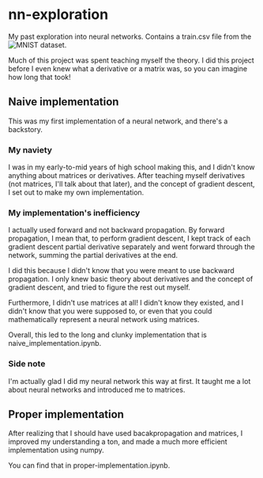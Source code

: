 # nn-exploration
My past exploration into neural networks. Contains a train.csv file from the ![MNIST dataset](https://en.wikipedia.org/wiki/MNIST_database).

Much of this project was spent teaching myself the theory. I did this project before I even knew what a derivative or a matrix was, so you can imagine how long that took!

## Naive implementation
This was my first implementation of a neural network, and there's a backstory.

### My naviety
I was in my early-to-mid years of high school making this, and I didn't know anything about
matrices or derivatives. After teaching myself derivatives (not matrices, I'll talk about that later),
and the concept of gradient descent, I set out to make my own implementation.

### My implementation's inefficiency
I actually used forward and not backward propagation. By forward propagation, I mean that, 
to perform gradient descent, I kept track of each gradient descent partial derivative separately 
and went forward through the network, summing the partial derivatives at the end.

I did this because I didn't know that you were meant to use backward propagation.
I only knew basic theory about derivatives and the concept of gradient descent, and tried to figure the rest out myself.

Furthermore, I didn't use matrices at all! I didn't know they existed, and I didn't 
know that you were supposed to, or even that you could mathematically represent a 
neural network using matrices.

Overall, this led to the long and clunky implementation that is naive_implementation.ipynb.

### Side note
I'm actually glad I did my neural network this way at first. 
It taught me a lot about neural networks and introduced me to matrices.

## Proper implementation
After realizing that I should have used bacakpropagation and matrices, I improved my understanding a ton,
and made a much more efficient implementation using numpy.

You can find that in proper-implementation.ipynb.
